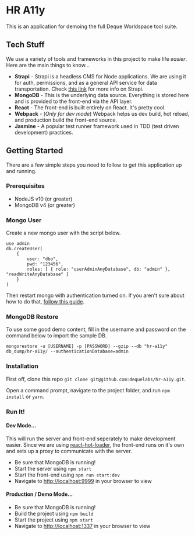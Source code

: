 
# HR A11y
This is an application for demoing the full Deque Worldspace tool suite.

## Tech Stuff
We use a variety of tools and frameworks in this project to make life _easier_. Here are the main things to know...
* **Strapi** - Strapi is a headless CMS for Node applications. We are using it for auth, permissions, and as a general API service for data transportation. Check [this link](https://strapi.io/) for more info on Strapi.
* **MongoDB** - This is the underlying data source. Everything is stored here and is provided to the front-end via the API layer.
* **React** - The front-end is built entirely on React. It's pretty cool.
* **Webpack** - (_Only for dev mode_) Webpack helps us dev build, hot reload, and production build the front-end source.
* **Jasmine** - A popular test runner framework used in TDD (test driven development) practices.
 
## Getting Started
There are a few simple steps you need to follow to get this application up and running.

### Prerequisites
* NodeJS v10 (or greater)
* MongoDB v4 (or greater)

### Mongo User
Create a new mongo user with the script below.

```
use admin
db.createUser(
    {
        user: "dbo",
        pwd: "123456",
        roles: [ { role: "userAdminAnyDatabase", db: "admin" }, "readWriteAnyDatabase" ]
    }
)
```

Then restart mongo with authentication turned on. If you aren't sure about how to do that, [follow this guide](https://docs.mongodb.com/manual/tutorial/enable-authentication/).

### MongoDB Restore
To use some good demo content, fill in the username and password on the command below to import the sample DB.

`mongorestore -u [USERNAME] -p [PASSWORD] --gzip --db "hr-a11y" db_dump/hr-a11y/ --authenticationDatabase=admin`

### Installation
First off, clone this repo `git clone git@github.com:dequelabs/hr-a11y.git`.

Open a command prompt, navigate to the project folder, and run `npm install` or `yarn`.
 
### Run It!

#### Dev Mode...
This will run the server and front-end seperately to make development easier. Since we are using [react-hot-loader](https://www.npmjs.com/package/react-hot-loader), the front-end runs on it's own and sets up a proxy to communicate with the server.
* Be sure that MongoDB is running!
* Start the server using `npm start`
* Start the front-end using `npm run start:dev`
* Navigate to [http://localhost:9999](http://localhost:9999) in your browser to view

#### Production / Demo Mode...
* Be sure that MongoDB is running!
* Build the project using `npm build`
* Start the project using `npm start`
* Navigate to [http://localhost:1337](http://localhost:1337) in your browser to view

